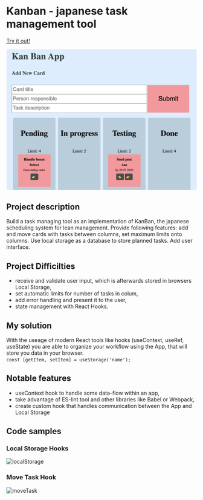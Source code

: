 # Kanban - japanese task management tool
[Try it out!](https://mlvrkhn.github.io/kanban_task_management_app/)
 
<img src="./kan-ban-san/public/Screenshot.png" alt="screenshoot"/>  

## Project description

Build a task managing tool as an implementation of KanBan, the japanese scheduling system for lean management. Provide following features: add and move cards with tasks between columns, set maximum limits onto columns. Use local storage as a database to store planned tasks. Add user interface.

## Project Difficilties

- receive and validate user input, which is afterwards stored in browsers Local Storage,
- set automatic limits for number of tasks in colum,
- add error handling and present it to the user,
- state management with React Hooks.

## My solution

With the useage of modern React tools like hooks (useContext, useRef, useState) you are able to organize your workflow using the App, that will store you data in your browser.  
```const [getItem, setItem] = useStorage('name');```

## Notable features

- useContext hook to handle some data-flow within an app,
- take advantage of ES-lint tool and other libraries like Babel or Webpack,
- create custom hook that handles communication between the App and Local Storage

## Code samples  
### Local Storage Hooks
<img src="./kan-ban-san/public/hooks-ls.png" alt="localStorage"/>  

### Move Task Hook
<img src="./kan-ban-san/public/hooks-movetask.png" alt="moveTask"/>  